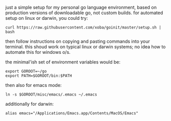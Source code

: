 just a simple setup for my personal go language environment, based on
production versions of downloadable go, not custom builds.  for
automated setup on linux or darwin, you could try:

```
curl https://raw.githubusercontent.com/xoba/goinit/master/setup.sh | bash
```

then follow instructions on copying and pasting commands into your
terminal.  this shoud work on typical linux or darwin systems; no idea
how to automate this for windows o/s.

the minimal'ish set of environment variables would be:

```
export GOROOT=~/go
export PATH=$GOROOT/bin:$PATH
```

then also for emacs mode:

```
ln -s $GOROOT/misc/emacs/.emacs ~/.emacs
```

additionally for darwin:

```
alias emacs="/Applications/Emacs.app/Contents/MacOS/Emacs"
```
